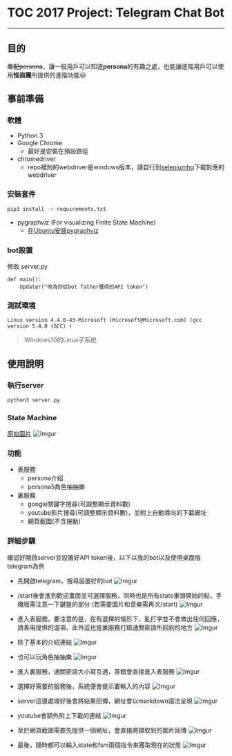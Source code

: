 # **TOC 2017 Project: Telegram Chat Bot**
---
## 目的
~~業配persona~~，讓一般用戶可以知道**persona**的有趣之處，也能讓進階用戶可以使用**怪盜團**所提供的進階功能:smiley:
## 事前準備
### 軟體
* Python 3
* Google Chrome
    * 最好是安裝在預設路徑
* chromedriver
    * repo裡附的webdriver是windows版本，請自行到[seleniumhq](http://www.seleniumhq.org/download/)下載對應的webdriver
### 安裝套件
```sh
pip3 install -r requirements.txt
```
* pygraphviz (For visualizing Finite State Machine)
    * [在Ubuntu安裝pygraphviz](http://www.jianshu.com/p/a3da7ecc5303)
### bot設置
修改 server.py
```python=
def main():
    Updater("改為你從bot father獲得的API token")
```
### 測試環境
```
Linux version 4.4.0-43-Microsoft (Microsoft@Microsoft.com) (gcc version 5.4.0 (GCC) )
```
> Windows10的Linux子系統
## 使用說明
### 執行server
```sh
python3 server.py
```
### State Machine
[原始圖片](https://i.imgur.com/sYxAavh.png)
![Imgur](https://i.imgur.com/sYxAavh.png)
### 功能
* 表服務
    * persona介紹
    * persona5角色抽抽樂
* 裏服務
    * google關鍵字搜尋(可調整顯示資料數)
    * youtube影片搜尋(可調整顯示資料數)，並附上自動導向的下載網址
    * 網頁截圖(不含捲動)
### 詳細步驟
確認好開啟server並設置好API token後，以下以我的bot以及使用桌面版telegram為例
* 先開啟telegram，搜尋設置好的bot
![Imgur](https://i.imgur.com/fTek7jo.png)

* /start後會進到歡迎畫面並可選擇服務，同時也是所有state重頭開始的點，手機版需注意一下鍵盤的部分
(若需要圖片和音樂需再次/start)
![Imgur](https://i.imgur.com/3ZCYpx7.png)

* 進入表服務，要注意的是，在有選擇的情形下，亂打字並不會做出任何回應，請善用提供的選項，此外這也是裏服務打錯通關密語所回到的地方
![Imgur](https://i.imgur.com/nENWm29.png)
* 除了基本的介紹連結
![Imgur](https://i.imgur.com/43gR4eq.png)
* 也可以玩角色抽抽樂
![Imgur](https://i.imgur.com/tNwbqQc.png)
* 進入裏服務，通關密語大小寫互通，答錯會直接進入表服務
![Imgur](https://i.imgur.com/qCCfwSw.png)
* 選擇好需要的服務後，系統便會提示要輸入的內容
![Imgur](https://i.imgur.com/FXt3X7N.png)
* server這邊處理好後會將結果回傳，網址會以markdown語法呈現
![Imgur](https://i.imgur.com/aSGEZCA.png)
* youtube會額外附上下載的連結
![Imgur](https://i.imgur.com/dLPpd1G.png)
* 至於網頁截圖需要先提供一個網址，會直接將擷取到的圖片回傳
![Imgur](https://i.imgur.com/G1Wjv40.png)
* 最後，隨時都可以輸入state和fsm兩個指令來獲取現在的狀態
![Imgur](https://i.imgur.com/uJDB2E3.png)